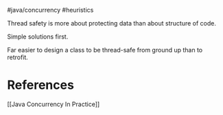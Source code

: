 #java/concurrency #heuristics

Thread safety is more about protecting data than about structure of code.

Simple solutions first.

Far easier to design a class to be thread-safe from ground up than to retrofit.


# References
[[Java Concurrency In Practice]]